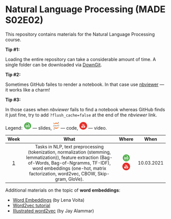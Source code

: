 # Natural Language Processing (MADE S02E02)
This repository contains materials for the Natural Language Processing course.

**Tip #1:**

Loading the entire repository can take a considerable amount of time. A single folder can be downloaded via [DownGit](https://downgit.github.io/).

**Tip #2:**

Sometimes GitHub failes to render a notebook. In that case use [nbviewer](https://nbviewer.jupyter.org/) — it works like a charm!

**Tip #3:**

In those cases when *nbviewer* fails to find a notebook whereas GitHub finds it just fine, try to add `?flush_cache=false` at the end of the *nbviewer* link.

Legend: ![](https://github.com/Illumaria/made-deep-learning/blob/master/icons/pdf.png) — slides, ![](https://github.com/Illumaria/made-deep-learning/blob/master/icons/jupyter.png) — code, ![](https://github.com/Illumaria/made-deep-learning/blob/master/icons/youtube.png) — video.

Week | What | Where | When
:--: | :--: | :---: | :--:
[1](https://data.mail.ru/curriculum/program/lesson/16177/) | Tasks in NLP, text preprocessing (tokenization, normalization (stemming, lemmatization)), feature extraction (Bag-of-Words, Bag-of-Ngramms, TF-IDF), word embeddings (one-hot, matrix factorization, word2vec, CBOW, Skip-gram, GloVe). | [![](https://github.com/Illumaria/made-deep-learning/blob/master/icons/pdf.png)](https://github.com/Illumaria/made-natural-language-processing/blob/master/01-word-embeddings/01_word_embeddings.pdf) [![](https://github.com/Illumaria/made-deep-learning/blob/master/icons/youtube.png)](https://youtu.be/UARNjbAF5x4) | 10.03.2021

Additional materials on the topic of **word embeddings**:
* [Word Embeddings](https://lena-voita.github.io/nlp_course/word_embeddings.html) (by Lena Voita)
* [Word2vec tutorial](http://mccormickml.com/2016/04/19/word2vec-tutorial-the-skip-gram-model/)
* [Illustrated word2vec](http://jalammar.github.io/illustrated-word2vec/) (by Jay Alammar)
